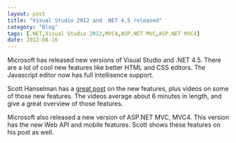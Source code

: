 ```yaml
---
layout: post
title: "Visual Studio 2012 and .NET 4.5 released"
category: "Blog"
tags: [.NET,Visual Studio 2012,MVC4,ASP.NET MVC,ASP.NET MVC4]
date: 2012-08-16
---
```



Microsoft has released new versions of Visual Studio and .NET 4.5\. There are a lot of cool new features like better HTML and CSS editors. The Javascript editor now has full intellisence support.

Scott Hanselman has a [great post](http://www.hanselman.com/blog/VisualStudio2012AndNETFramework45IsRELEASEDHeres5MinuteVideosToGetYouUpToSpeedQuick.asp "VS2012 and .NET 4.5") on the new features, plus videos on some of those new features. The videos average about 6 minutes in length, and give a great overview of those features.

Microsoft also released a new version of ASP.NET MVC, MVC4\. This version has the new Web API and mobile features. Scott shows these features on his post as well.